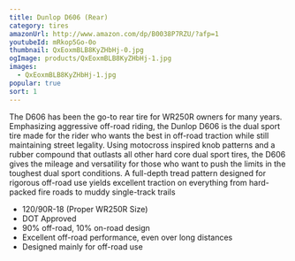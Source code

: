 ```yaml
---
title: Dunlop D606 (Rear)
category: tires
amazonUrl: http://www.amazon.com/dp/B0038P7RZU/?afp=1
youtubeId: mRkop5Go-0o
thumbnail: QxEoxmBLB8KyZHbHj-0.jpg
ogImage: products/QxEoxmBLB8KyZHbHj-1.jpg
images:
  - QxEoxmBLB8KyZHbHj-1.jpg
popular: true
sort: 1
---
```


The D606 has been the go-to rear tire for WR250R owners for many years. Emphasizing aggressive off-road riding, the Dunlop D606 is the dual sport tire made for the rider who wants the best in off-road traction while still maintaining street legality. Using motocross inspired knob patterns and a rubber compound that outlasts all other hard core dual sport tires, the D606 gives the mileage and versatility for those who want to push the limits in the toughest dual sport conditions. A full-depth tread pattern designed for rigorous off-road use yields excellent traction on everything from hard-packed fire roads to muddy single-track trails

* 120/90R-18 (Proper WR250R Size)
* DOT Approved
* 90% off-road, 10% on-road design
* Excellent off-road performance, even over long distances
* Designed mainly for off-road use

